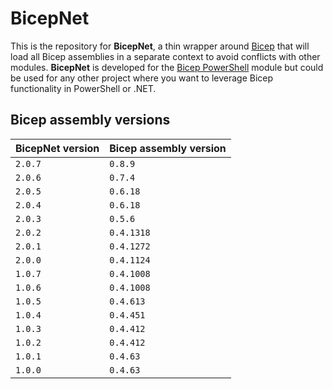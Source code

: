 # BicepNet

This is the repository for **BicepNet**, a thin wrapper around [Bicep](https://github.com/Azure/bicep) that will load all Bicep assemblies in a separate context to avoid conflicts with other modules. **BicepNet** is developed for the [Bicep PowerShell](https://github.com/PSBicep/BicepPowerShell) module but could be used for any other project where you want to leverage Bicep functionality in PowerShell or .NET.

## Bicep assembly versions

| BicepNet version | Bicep assembly version |
| --- | --- |
| `2.0.7` | `0.8.9` |
| `2.0.6` | `0.7.4` |
| `2.0.5` | `0.6.18` |
| `2.0.4` | `0.6.18` |
| `2.0.3` | `0.5.6` |
| `2.0.2` | `0.4.1318` |
| `2.0.1` | `0.4.1272` |
| `2.0.0` | `0.4.1124` |
| `1.0.7` | `0.4.1008` |
| `1.0.6` | `0.4.1008` |
| `1.0.5` | `0.4.613` |
| `1.0.4` | `0.4.451` |
| `1.0.3` | `0.4.412` |
| `1.0.2` | `0.4.412` |
| `1.0.1` | `0.4.63` |
| `1.0.0` | `0.4.63` |

